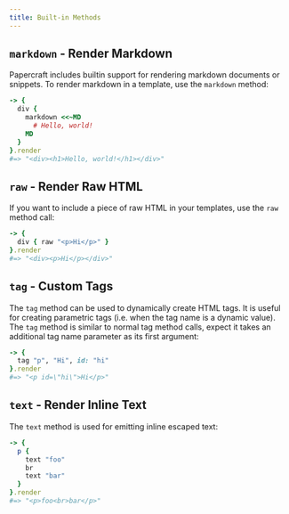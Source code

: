 ```yaml
---
title: Built-in Methods
---
```


## `markdown` - Render Markdown

Papercraft includes builtin support for rendering markdown documents or
snippets. To render markdown in a template, use the `markdown` method:

```ruby
-> {
  div {
    markdown <<~MD
      # Hello, world!
    MD
  }
}.render
#=> "<div><h1>Hello, world!</h1></div>"
```

## `raw` - Render Raw HTML

If you want to include a piece of raw HTML in your templates, use the `raw`
method call:

```ruby
-> {
  div { raw "<p>Hi</p>" }
}.render
#=> "<div><p>Hi</p></div>"
```

## `tag` - Custom Tags

The `tag` method can be used to dynamically create HTML tags. It is useful for
creating parametric tags (i.e. when the tag name is a dynamic value). The `tag`
method is similar to normal tag method calls, expect it takes an additional tag
name parameter as its first argument:

```ruby
-> {
  tag "p", "Hi", id: "hi"
}.render
#=> "<p id=\"hi\">Hi</p>"
```

## `text` - Render Inline Text

The `text` method is used for emitting inline escaped text:

```ruby
-> {
  p {
    text "foo"
    br
    text "bar"
  }
}.render
#=> "<p>foo<br>bar</p>"
```
